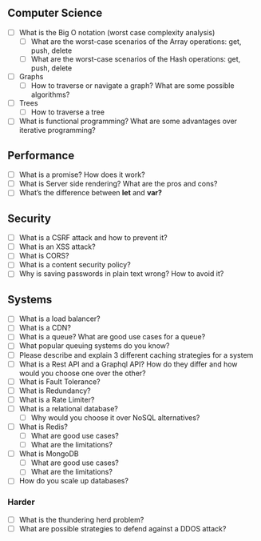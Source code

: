 ## Computer Science

- [ ]  What is the Big O notation (worst case complexity analysis)
    - [ ]  What are the worst-case scenarios of the Array operations: get, push, delete
    - [ ]  What are the worst-case scenarios of the Hash operations: get, push, delete
- [ ]  Graphs
    - [ ]  How to traverse or navigate a graph? What are some possible algorithms?
- [ ]  Trees
    - [ ]  How to traverse a tree
- [ ]  What is functional programming? What are some advantages over iterative programming?

## Performance

- [ ]  What is a promise? How does it work?
- [ ]  What is Server side rendering? What are the pros and cons?
- [ ]  What’s the difference between **let** and **var?**

## Security

- [ ]  What is a CSRF attack and how to prevent it?
- [ ]  What is an XSS attack?
- [ ]  What is CORS?
- [ ]  What is a content security policy?
- [ ]  Why is saving passwords in plain text wrong? How to avoid it?

## Systems

- [ ]  What is a load balancer?
- [ ]  What is a CDN?
- [ ]  What is a queue? What are good use cases for a queue?
- [ ]  What popular queuing systems do you know?
- [ ]  Please describe and explain 3 different caching strategies for a system
- [ ]  What is a Rest API and a Graphql API? How do they differ and how would you choose one over the other?
- [ ]  What is Fault Tolerance?
- [ ]  What is Redundancy?
- [ ]  What is a Rate Limiter?
- [ ]  What is a relational database?
    - [ ]  Why would you choose it over NoSQL alternatives?
- [ ]  What is Redis?
    - [ ]  What are good use cases?
    - [ ]  What are the limitations?
- [ ]  What is MongoDB
    - [ ]  What are good use cases?
    - [ ]  What are the limitations?
- [ ]  How do you scale up databases?

### Harder

- [ ]  What is the thundering herd problem?
- [ ]  What are possible strategies to defend against a DDOS attack?
